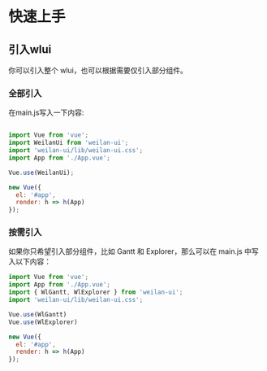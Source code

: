 # 快速上手

## 引入wlui

你可以引入整个 wlui，也可以根据需要仅引入部分组件。

### 全部引入

在main.js写入一下内容:

```js

import Vue from 'vue';
import WeilanUi from 'weilan-ui';
import 'weilan-ui/lib/weilan-ui.css';
import App from './App.vue';

Vue.use(WeilanUi);

new Vue({
  el: '#app',
  render: h => h(App)
});

```

### 按需引入

如果你只希望引入部分组件，比如 Gantt 和 Explorer，那么可以在 main.js 中写入以下内容：

```js
import Vue from 'vue';
import App from './App.vue';
import { WlGantt, WlExplorer } from 'weilan-ui';
import 'weilan-ui/lib/weilan-ui.css';

Vue.use(WlGantt)
Vue.use(WlExplorer)

new Vue({
  el: '#app',
  render: h => h(App)
});
```